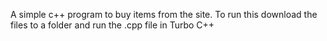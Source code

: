 A simple c++ program to buy items from the site. To run this download the files to a folder and run the .cpp file in Turbo C++
